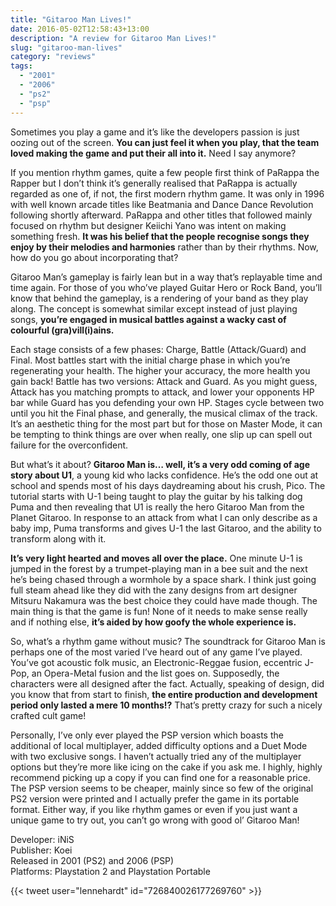 ```yaml
---
title: "Gitaroo Man Lives!"
date: 2016-05-02T12:58:43+13:00
description: "A review for Gitaroo Man Lives!"
slug: "gitaroo-man-lives"
category: "reviews"
tags:
  - "2001"
  - "2006"
  - "ps2"
  - "psp"
---
```


Sometimes you play a game and it’s like the developers passion is just oozing out of the screen. **You can just feel it when you play, that the team loved making the game and put their all into it.** Need I say anymore?

If you mention rhythm games, quite a few people first think of PaRappa the Rapper but I don’t think it’s generally realised that PaRappa is actually regarded as one of, if not, the first modern rhythm game. It was only in 1996 with well known arcade titles like Beatmania and Dance Dance Revolution following shortly afterward. PaRappa and other titles that followed mainly focused on rhythm but designer Keiichi Yano was intent on making something fresh. **It was his belief that the people recognise songs they enjoy by their melodies and harmonies** rather than by their rhythms. Now, how do you go about incorporating that?

Gitaroo Man’s gameplay is fairly lean but in a way that’s replayable time and time again. For those of you who’ve played Guitar Hero or Rock Band, you’ll know that behind the gameplay, is a rendering of your band as they play along. The concept is somewhat similar except instead of just playing songs, **you’re engaged in musical battles against a wacky cast of colourful (gra)vill(i)ains.**

Each stage consists of a few phases: Charge, Battle (Attack/Guard) and Final. Most battles start with the initial charge phase in which you’re regenerating your health. The higher your accuracy, the more health you gain back! Battle has two versions: Attack and Guard. As you might guess, Attack has you matching prompts to attack, and lower your opponents HP bar while Guard has you defending your own HP. Stages cycle between two until you hit the Final phase, and generally, the musical climax of the track. It’s an aesthetic thing for the most part but for those on Master Mode, it can be tempting to think things are over when really, one slip up can spell out failure for the overconfident.

But what’s it about? **Gitaroo Man is… well, it’s a very odd coming of age story about U1**, a young kid who lacks confidence. He’s the odd one out at school and spends most of his days daydreaming about his crush, Pico. The tutorial starts with U-1 being taught to play the guitar by his talking dog Puma and then revealing that U1 is really the hero Gitaroo Man from the Planet Gitaroo. In response to an attack from what I can only describe as a baby imp, Puma transforms and gives U-1 the last Gitaroo, and the ability to transform along with it.

**It’s very light hearted and moves all over the place.** One minute U-1 is jumped in the forest by a trumpet-playing man in a bee suit and the next he’s being chased through a wormhole by a space shark. I think just going full steam ahead like they did with the zany designs from art designer Mitsuru Nakamura was the best choice they could have made though. The main thing is that the game is fun! None of it needs to make sense really and if nothing else, **it’s aided by how goofy the whole experience is.**

So, what’s a rhythm game without music? The soundtrack for Gitaroo Man is perhaps one of the most varied I’ve heard out of any game I’ve played. You’ve got acoustic folk music, an Electronic-Reggae fusion, eccentric J-Pop, an Opera-Metal fusion and the list goes on. Supposedly, the characters were all designed after the fact. Actually, speaking of design, did you know that from start to finish, **the entire production and development period only lasted a mere 10 months!?** That’s pretty crazy for such a nicely crafted cult game!

Personally, I’ve only ever played the PSP version which boasts the additional of local multiplayer, added difficulty options and a Duet Mode with two exclusive songs. I haven’t actually tried any of the multiplayer options but they’re more like icing on the cake if you ask me. I highly, highly recommend picking up a copy if you can find one for a reasonable price. The PSP version seems to be cheaper, mainly since so few of the original PS2 version were printed and I actually prefer the game in its portable format. Either way, if you like rhythm games or even if you just want a unique game to try out, you can’t go wrong with good ol’ Gitaroo Man!

Developer: iNiS \
Publisher: Koei \
Released in 2001 (PS2) and 2006 (PSP) \
Platforms: Playstation 2 and Playstation Portable

{{< tweet user="lennehardt" id="726840026177269760" >}}
